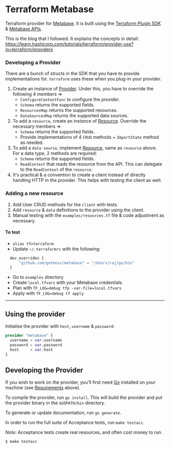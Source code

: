 # Terraform Metabase

Terraform provider for [Metabase](https://metabase.com/). It is built using the [Terraform Plugin SDK](https://github.com/hashicorp/terraform-plugin-sdk) & [Metabase APIs](https://metabase.com/docs/latest/api-documentation.html#permissions).


This is the blog that I followed. It explains the concepts in detail:
https://learn.hashicorp.com/tutorials/terraform/provider-use?in=terraform/providers

### Developing a Provider
There are a bunch of structs in the SDK that you have to provide implementations for. `terraform` uses these when you plug-in your provider.
1. Create an instance of [Provider](https://pkg.go.dev/github.com/hashicorp/terraform/helper/schema#Provider). Under this, you have to override the following 4 members => 
    * `ConfigureContextFunc` to configure the provider.
    * `Schema` returns the supported fields.
    * `ResourcesMap` returns the supported resources.
    * `DataSourcesMap` returns the supported data sources.
2. To add a `resource`, create an instance of [Resource](https://pkg.go.dev/github.com/hashicorp/terraform/helper/schema#Resource). Override the necessary members =>
    * `Schema` returns the supported fields.
    * Provide implementations of 4 `CRUD` methods + `ImportState` method as needed.
3. To add a `data source`, implement [Resource](https://pkg.go.dev/github.com/hashicorp/terraform/helper/schema#Resource), same as `resource` above. For a data type, 2 methods are required:
    * `Schema` returns the supported fields.
    * `ReadContext` that reads the resource from the API. This can delegate to the `ReadContext` of the `resource`.
4. It's practical & a convention to create a client instead of directly handling HTTP in the provider. This helps with testing the client as well.

### Adding a new resource
1. Add User CRUD methods for the `client` with tests.
2. Add `resource` & `data` definitions to the provider using the client.
3. Manual testing with the `examples/resources.tf` file & code adjustment as necessary.

#### To test
* `alias tf=terraform`
* Update `~/.terraformrc` with the following:
```tf
  dev_overrides {
      "github.com/getmoss/metabase" = "/Users/raj/go/bin"
  }
```
* Go to `examples` directory
* Create `local.tfvars` with your Metabase credentials
* Plan with `TF_LOG=debug tfp -var-file=local.tfvars`
* Apply with `TF_LOG=debug tf apply`


__________________
## Using the provider

Initialise the provider with `host`, `username` & `password`:

```tf
provider "metabase" {
  username = var.username
  password = var.password
  host     = var.host
}
```

## Developing the Provider

If you wish to work on the provider, you'll first need [Go](http://www.golang.org) installed on your machine (see [Requirements](#requirements) above).

To compile the provider, run `go install`. This will build the provider and put the provider binary in the `$GOPATH/bin` directory.

To generate or update documentation, run `go generate`.

In order to run the full suite of Acceptance tests, run `make testacc`.

*Note:* Acceptance tests create real resources, and often cost money to run.

```sh
$ make testacc
```
